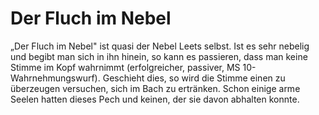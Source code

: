# Der Fluch im Nebel

„Der Fluch im Nebel" ist quasi der Nebel Leets selbst. Ist es sehr nebelig und begibt man sich in ihn hinein, so kann es passieren, dass man keine Stimme im Kopf wahrnimmt (erfolgreicher, passiver, MS 10-Wahrnehmungswurf). Geschieht dies, so wird die Stimme einen zu überzeugen versuchen, sich im Bach zu ertränken. Schon einige arme Seelen hatten dieses Pech und keinen, der sie davon abhalten konnte.

